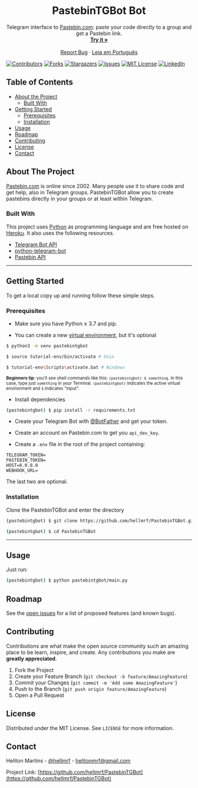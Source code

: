 <!-- PROJECT LOGO -->
<br />
<p align="center">
  <!--<a href="https://github.com/hellmrf/PastebinTGBot">
    <img src="logo.png" alt="Logo" width="80" height="80">
  </a>
  -->
  <h1 align="center">PastebinTGBot Bot</h1>

  <p align="center">
    Telegram interface to <a href="https://pastebin.com">Pastebin.com</a>: paste your code directly to a group and get a Pastebin link.
    <br />
    <a href="https://t.me/PastebinTGBot"><strong>Try it »</strong></a>
    <br />
    <br />
    <a href="https://github.com/hellmrf/PastebinTGBot/issues">Report Bug</a>
    ·
    <a href="https://github.com/hellmrf/PastebinTGBot/blob/master/README.pt-BR.md">Leia em Português</a>
  </p>
</p>

[![Contributors][contributors-shield]][contributors-url]
[![Forks][forks-shield]][forks-url]
[![Stargazers][stars-shield]][stars-url]
[![Issues][issues-shield]][issues-url]
[![MIT License][license-shield]][license-url]
[![LinkedIn][linkedin-shield]][linkedin-url]

<!-- TABLE OF CONTENTS -->

## Table of Contents

-   [About the Project](#about-the-project)
    -   [Built With](#built-with)
-   [Getting Started](#getting-started)
    -   [Prerequisites](#prerequisites)
    -   [Installation](#installation)
-   [Usage](#usage)
-   [Roadmap](#roadmap)
-   [Contributing](#contributing)
-   [License](#license)
-   [Contact](#contact)

<!-- ABOUT THE PROJECT -->

## About The Project

[Pastebin.com](https://pastebin.com) is online since 2002. Many people use it to share code and get help, also in Telegram groups. PastebinTGBot allow you to create pastebins directly in your groups or at least within Telegram.

### Built With

This project uses [Python](https://www.python.org/) as programming language and are free hosted on [Heroku](https://www.heroku.com/).
It also uses the following resources.

-   [Telegram Bot API](https://core.telegram.org/bots/api)
-   [python-telegram-bot](https://github.com/python-telegram-bot/python-telegram-bot)
-   [Pastebin API](https://pastebin.com/doc_api)

---

<!-- GETTING STARTED -->

## Getting Started

To get a local copy up and running follow these simple steps.

### Prerequisites

-   Make sure you have Python &geq; 3.7 and pip.

-   You can create a new [virtual environment](https://docs.python.org/3/tutorial/venv.html), but it's optional

```sh
$ python3 -m venv pastebintgbot

$ source tutorial-env/bin/activate # Unix

$ tutorial-env\Scripts\activate.bat # Windows
```

<small>**Beginners tip**: you'll see shell commands like this: `(pastebintgbot) $ something`. In this case, type just `something` in your Terminal. `(pastebintgbot)` indicates the active virtual environment and `$` indicates "input".</small>

-   Install dependencies

```sh
(pastebintgbot) $ pip install -r requirements.txt
```

-   Create your Telegram Bot with [@BotFather](https://telegram.me/BotFather) and get your token.

-   Create an account on Pastebin.com to get you `api_dev_key`.

-   Create a `.env` file in the root of the project containing:

```env
TELEGRAM_TOKEN=
PASTEBIN_TOKEN=
HOST=0.0.0.0
WEBHOOK_URL=
```

The last two are optional.

### Installation

Clone the PastebinTGBot and enter the directory

```sh
(pastebintgbot) $ git clone https://github.com/hellmrf/PastebinTGBot.git

(pastebintgbot) $ cd PastebinTGBot
```

---

<!-- USAGE EXAMPLES -->

## Usage

Just run:

```sh
(pastebintgbot) $ python pastebintgbot/main.py
```

<!-- ROADMAP -->

## Roadmap

See the [open issues](https://github.com/hellmrf/PastebinTGBot/issues) for a list of proposed features (and known bugs).

<!-- CONTRIBUTING -->

## Contributing

Contributions are what make the open source community such an amazing place to be learn, inspire, and create. Any contributions you make are **greatly appreciated**.

1. Fork the Project
2. Create your Feature Branch (`git checkout -b feature/AmazingFeature`)
3. Commit your Changes (`git commit -m 'Add some AmazingFeature'`)
4. Push to the Branch (`git push origin feature/AmazingFeature`)
5. Open a Pull Request

<!-- LICENSE -->

## License

Distributed under the MIT License. See `LICENSE` for more information.

<!-- CONTACT -->

## Contact

Heliton Martins - [@hellmrf](https://twitter.com/hellmrf) - helitonmrf@gmail.com

Project Link: [https://github.com/hellmrf/PastebinTGBot](https://github.com/hellmrf/PastebinTGBot)

<!-- MARKDOWN LINKS & IMAGES -->
<!-- https://www.markdownguide.org/basic-syntax/#reference-style-links -->

[contributors-shield]: https://img.shields.io/github/contributors/hellmrf/PastebinTGBot.svg?style=flat-square
[contributors-url]: https://github.com/hellmrf/PastebinTGBot/graphs/contributors
[forks-shield]: https://img.shields.io/github/forks/hellmrf/PastebinTGBot.svg?style=flat-square
[forks-url]: https://github.com/hellmrf/PastebinTGBot/network/members
[stars-shield]: https://img.shields.io/github/stars/hellmrf/PastebinTGBot.svg?style=flat-square
[stars-url]: https://github.com/hellmrf/PastebinTGBot/stargazers
[issues-shield]: https://img.shields.io/github/issues/hellmrf/PastebinTGBot.svg?style=flat-square
[issues-url]: https://github.com/hellmrf/PastebinTGBot/issues
[license-shield]: https://img.shields.io/github/license/hellmrf/PastebinTGBot.svg?style=flat-square
[license-url]: https://github.com/hellmrf/PastebinTGBot/blob/master/LICENSE
[linkedin-shield]: https://img.shields.io/badge/-LinkedIn-black.svg?style=flat-square&logo=linkedin&colorB=555
[linkedin-url]: https://linkedin.com/in/hellmrf
